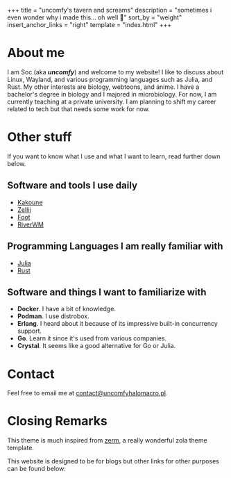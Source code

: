+++
title = "uncomfy's tavern and screams"
description = "sometimes i even wonder why i made this... oh well 🤷"
sort_by = "weight"
insert_anchor_links = "right"
template = "index.html"
+++

# About me

I am Soc (aka ***uncomfy***) and welcome to my website! I like to discuss about Linux, Wayland, and various programming languages
such as Julia, and Rust. My other interests are biology, webtoons, and anime. I have a bachelor's degree in
biology and I majored in microbiology. For now, I am currently teaching at a private university. I am
planning to shift my career related to tech but that needs some work for now. 

# Other stuff

If you want to know what I use and what I want to learn, read further down below.

## Software and tools I use daily

- [Kakoune](https://github.com/mawww/kakoune)
- [Zellij](https://zellij.dev)
- [Foot](https://codeberg.org/dnkl/foot)
- [RiverWM](https://github.com/riverwm/river)
 
## Programming Languages I am really familiar with

- [Julia](https://julialang.org)
- [Rust](https://rust-lang.org)

## Software and things I want to familiarize with

- **Docker**. I have a bit of knowledge.
- **Podman**. I use distrobox.
- **Erlang**. I heard about it because of its impressive built-in concurrency support.
- **Go**. Learn it since it's used from various companies.
- **Crystal**. It seems like a good alternative for Go or Julia.

# Contact

Feel free to email me at [contact@uncomfyhalomacro.pl](mailto:contact@uncomfyhalomacro.pl).

# Closing Remarks

This theme is much inspired from [zerm](https://github.com/ejmg/zerm), a really wonderful zola theme
template.

This website is designed to be for blogs but other links for other purposes can be found below:

